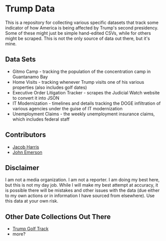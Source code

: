 # Trump Data

This is a repository for collecting various specific datasets that track some
indicator of how America is being affected by Trump's second presidency. Some of
these might just be simple hand-edited CSVs, while for others might be scraped.
This is not the only source of data out there, but it's mine.

## Data Sets

- Gitmo Camp - tracking the population of the concentration camp in Guantanamo Bay
- Home Visits - tracking whenever Trump visits one of his various properties (also includes golf dates)
- Executive Order Litigation Tracker - scrapes the Judicial Watch website to convert it into JSON
- IT Modernization - timelines and details tracking the DOGE infiltration of various agencies under the guise of IT modernization
- Unemployment Claims - the weekly unemployment insurance claims, which includes federal staff

## Contributors

- [Jacob Harris](https://github.com/harrisj)
- [John Emerson](https://github.com/bcks)

## Disclaimer

I am not a media organization. I am not a reporter. I am doing my best here, but this is not my day job. While I will make my best attempt at accuracy, it is possible there will be mistakes and other issues with the data (due either to my own actions or in information I have sourced from elsewhere). Use this data at your own risk.

## Other Date Collections Out There

- [Trump Golf Track](https://trumpgolftrack.com/)
- more?
